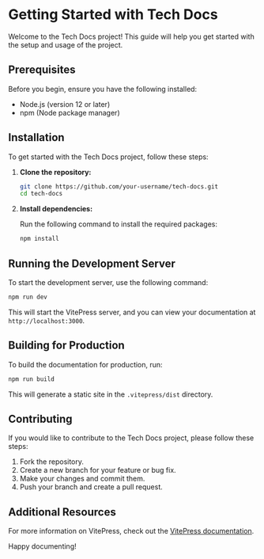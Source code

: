 # Getting Started with Tech Docs

Welcome to the Tech Docs project! This guide will help you get started with the setup and usage of the project.

## Prerequisites

Before you begin, ensure you have the following installed:

- Node.js (version 12 or later)
- npm (Node package manager)

## Installation

To get started with the Tech Docs project, follow these steps:

1. **Clone the repository:**

   ```bash
   git clone https://github.com/your-username/tech-docs.git
   cd tech-docs
   ```

2. **Install dependencies:**

   Run the following command to install the required packages:

   ```bash
   npm install
   ```

## Running the Development Server

To start the development server, use the following command:

```bash
npm run dev
```

This will start the VitePress server, and you can view your documentation at `http://localhost:3000`.

## Building for Production

To build the documentation for production, run:

```bash
npm run build
```

This will generate a static site in the `.vitepress/dist` directory.

## Contributing

If you would like to contribute to the Tech Docs project, please follow these steps:

1. Fork the repository.
2. Create a new branch for your feature or bug fix.
3. Make your changes and commit them.
4. Push your branch and create a pull request.

## Additional Resources

For more information on VitePress, check out the [VitePress documentation](https://vitepress.vuejs.org/). 

Happy documenting!